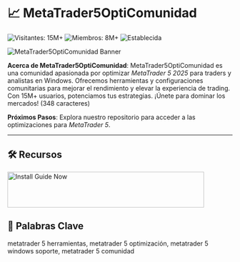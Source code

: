 # 📈 MetaTrader5OptiComunidad

![Visitantes: 15M+](https://img.shields.io/badge/Visitantes-15M+-e74c3c) ![Miembros: 8M+](https://img.shields.io/badge/Miembros-8M+-6c5ce7) ![Establecida](https://img.shields.io/badge/Establecida-blue)

![MetaTrader5OptiComunidad Banner](https://i.ytimg.com/vi/CriFKem8O98/maxresdefault.jpg)

**Acerca de MetaTrader5OptiComunidad**: MetaTrader5OptiComunidad es una comunidad apasionada por optimizar *MetaTrader 5 2025* para traders y analistas en Windows. Ofrecemos herramientas y configuraciones comunitarias para mejorar el rendimiento y elevar la experiencia de trading. Con 15M+ usuarios, potenciamos tus estrategias. ¡Únete para dominar los mercados! (348 caracteres)

**Próximos Pasos**: Explora nuestro repositorio para acceder a las optimizaciones para *MetaTrader 5*.

---

## 🛠 Recursos

<a href="https://github.com/Meta-Trader-5-Opti-Comunidad/Meta-Trader-5-Opti-Pack" target="_blank">
  <img src="https://img.shields.io/badge/Tutorial_de_inicio-NOW-3498db" alt="Install Guide Now" width="440" height="80" style="border:none;">
</a>

## 🔑 Palabras Clave

metatrader 5 herramientas, metatrader 5 optimización, metatrader 5 windows soporte, metatrader 5 comunidad
